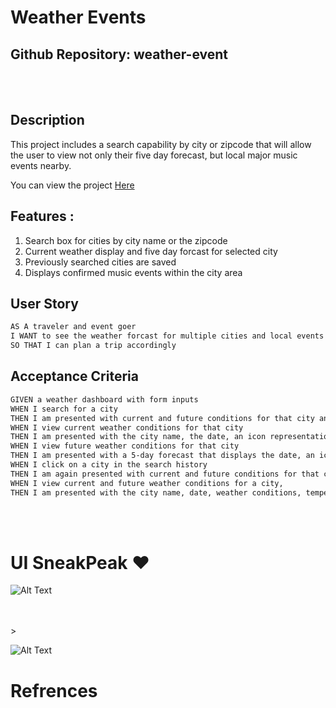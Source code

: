 # Weather Events

## Github Repository: weather-event

<br></br>

## Description

This project includes a search capability by city or zipcode that will allow the user to view not only their five day forecast, but local major music events nearby.

You can view the project <a href = "https://titan-mp.github.io/weather-event/">Here</a>


##  Features :

1) Search box for cities by city name or the zipcode
2) Current weather display and five day forcast for selected city
3) Previously searched cities are saved
4) Displays confirmed music events within the city area 

## User Story

```md
AS A traveler and event goer
I WANT to see the weather forcast for multiple cities and local events
SO THAT I can plan a trip accordingly

```

## Acceptance Criteria

```md
GIVEN a weather dashboard with form inputs
WHEN I search for a city
THEN I am presented with current and future conditions for that city and that city is added to the search history
WHEN I view current weather conditions for that city
THEN I am presented with the city name, the date, an icon representation of weather conditions, the temperature, the humidity, and the the wind speed
WHEN I view future weather conditions for that city
THEN I am presented with a 5-day forecast that displays the date, an icon representation of weather conditions, the temperature, the wind speed, and the humidity
WHEN I click on a city in the search history
THEN I am again presented with current and future conditions for that city
WHEN I view current and future weather conditions for a city,
THEN I am presented with the city name, date, weather conditions, temperature, humidity, and wind speed, as well as local events related to that city.

```

<br></br>

# UI SneakPeak ❤️
![Alt Text](https://media.giphy.com/media/v1.Y2lkPTc5MGI3NjExMDBhNTA0OWY1OGZhZDE1NTM5ZjdiZjUxNTcwZTc3ZGRkMTViN2I3NCZlcD12MV9pbnRlcm5hbF9naWZzX2dpZklkJmN0PWc/YxDou7ZTCz5dtQD5ah/giphy.gif)
</figure>

<br></br>>

![Alt Text](https://media.giphy.com/media/v1.Y2lkPTc5MGI3NjExODNjYWM5NWRhOWQ4MTNjMmQzN2M2NTY3NzViNmIyNmY5ZjRkMDQ0NSZlcD12MV9pbnRlcm5hbF9naWZzX2dpZklkJmN0PWc/PWHQebSJQvmvNdEI8j/giphy.gif)

# Refrences
